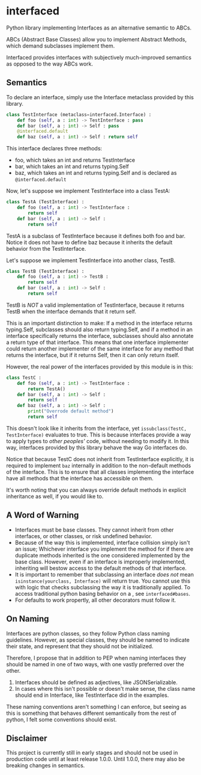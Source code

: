 # interfaced
Python library implementing Interfaces as an alternative semantic to ABCs.

ABCs (Abstract Base Classes) allow you to implement Abstract Methods, which demand subclasses implement them. 

Interfaced provides interfaces with subjectively much-improved semantics as opposed to the way ABCs work. 

## Semantics

To declare an interface, simply use the Interface metaclass provided by this library. 

```py
class TestInterface (metaclass=interfaced.Interface) :
    def foo (self, a : int) -> TestInterface : pass
    def bar (self, a : int) -> Self : pass
    @interfaced.default
    def baz (self, a : int) -> Self : return self
```

This interface declares three methods: 
- foo, which takes an int and returns TestInterface
- bar, which takes an int and returns typing.Self
- baz, which takes an int and returns typing.Self and is declared as `@interfaced.default`

Now, let's suppose we implement TestInterface into a class TestA: 
```py
class TestA (TestInterface) :
    def foo (self, a : int) -> TestInterface :
        return self
    def bar (self, a : int) -> Self : 
        return self
```

TestA is a subclass of TestInterface because it defines both foo and bar. Notice it does not have to define baz
because it inherits the default behavior from the TestInterface. 

Let's suppose we implement TestInterface into another class, TestB.
```py
class TestB (TestInterface) :
    def foo (self, a : int) -> TestB :
        return self
    def bar (self, a : int) -> Self : 
        return self
```
TestB is *NOT* a valid implementation of TestInterface, because it returns TestB when the interface demands that
it return self. 

This is an important distinction to make: If a method in the interface returns typing.Self, subclasses should
also return typing.Self, and if a method in an interface specifically returns the interface, subclasses should
also annotate a return type of that interface. This means that one interface implementer could return another
implementer of the same interface for any method that returns the interface, but if it returns Self, then it 
can only return itself. 

However, the real power of the interfaces provided by this module is in this: 
```py
class TestC :
    def foo (self, a : int) -> TestInterface :
        return TestA()
    def bar (self, a : int) -> Self :
        return self
    def baz (self, a : int) -> Self :
        print("Overrode default method")
        return self
```
This doesn't look like it inherits from the interface, yet `issubclass(TestC, TestInterface)` evaluates to true. 
This is because interfaces provide a way to apply types to *other peoples'* code, without needing to modify it. 
In this way, interfaces provided by this library behave the way Go interfaces do. 

Notice that because TestC does not inherit from TestInterface explicitly, it is required to implement `baz` 
internally in addition to the non-default methods of the interface. This is to ensure that all classes 
implementing the interface have all methods that the interface has accessible on them. 

It's worth noting that you can always override default methods in explicit inheritance as well, if you would like
to. 

## A Word of Warning
- Interfaces must be base classes. They cannot inherit from other interfaces, or other classes, or risk undefined 
behavior. 
- Because of the way this is implemented, interface collision simply isn't an issue; Whichever interface you 
implement the method for if there are duplicate methods inherited is the one considered implemented by the base
class. However, even if an interface is improperly implemented, inheriting will bestow access to the default 
methods of that interface. 
- It is important to remember that subclassing an interface *does not* mean `isinstance(yourclass, Interface)` 
will return true. You cannot use this with logic that checks subclassing the way it is traditionally applied. 
To access traditional python basing behavior on a , see `interfaced#bases`. 
- For defaults to work propertly, all other decorators must follow it. 


## On Naming
Interfaces are python classes, so they follow Python class naming guidelines. However, as special classes, they
should be named to indicate their state, and represent that they should not be initialized. 

Therefore, I propose that in addition to PEP when naming interfaces they should be named in one of two ways, with
one vastly preferred over the other. 

1. Interfaces should be defined as adjectives, like JSONSerializable. 
2. In cases where this isn't possible or doesn't make sense, the class name should end in Interface, like 
TestInterface did in the examples. 

These naming conventions aren't something I can enforce, but seeing as this is something that behaves different
semantically from the rest of python, I felt some conventions should exist. 

## Disclaimer
This project is currently still in early stages and should not be used in production code until at least release
1.0.0. Until 1.0.0, there may also be breaking changes in semantics. 
